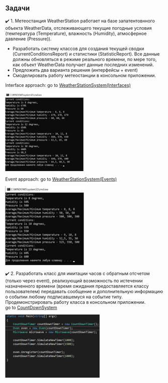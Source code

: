 ## Задачи
:heavy_check_mark: 1. Метеостанция WeatherStation работает на базе запатентовнного объекта WeatherData, отслеживающего текущие погодные условия (температура (Temperature), влажность (Humidity), атмосферное давление (Pressure)).

* Разработать систему классов для создания текущей сводки (CurrentConditionsReport) и статистики (StatisticReport). Все данные должны обновляться в режиме реального времени, по мере того, как объект WeatherData получает данные последних изменений.
* Предложить два варианта решения (интерфейсы + event)
* Смоделировать работу метеостанции в консольном приложении.

Interface approach: go to [WeatherStationSystem(Interfaces)](https://github.com/UltramarineDev/NET1.S.2019.Sokolova.17/tree/master/WeatherStationSystem(Interfaces))

<img src="interface.jpg" height="250" width="250">

Event approach: go to [WeatherStationSystem(Events)](https://github.com/UltramarineDev/NET1.S.2019.Sokolova.17/tree/master/WeatherStationSystem(Events))

<img src="event.jpg" height="250" width="250">

:heavy_check_mark: 2. Разработать класс для имитации часов с обратным отсчетом (только через event), реализующий возможность по истечении назначенного времени (время ожидания предоставляется классу пользователем) передавать сообщение и дополнительную информацию о событии любому подписавшемуся на событие типу. Продемонстрировать работу класса в консольном приложении.<br/>
go to [CountDownSystem](https://github.com/UltramarineDev/NET1.S.2019.Sokolova.13/blob/master/CountDownSystem)

<img src="countsystem.gif" height="200" width="300">

